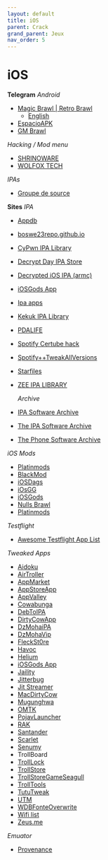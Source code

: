 ```yaml
---
layout: default
title: iOS
parent: Crack
grand_parent: Jeux
nav_order: 5
---
```


# iOS
**Telegram**
*Android*
- [Magic Brawl | Retro Brawl](https://t.me/magics_servers)
  - [English](https://t.me/magics_en)
- [EspacioAPK](https://t.me/espacioapk)
- [GM Brawl](https://t.me/gmbrawl) 

*Hacking / Mod menu*
- [SHRINOWARE](https://t.me/shrinoware)
- [WOLFOX TECH](https://t.me/wolfox_tech)

*IPAs*
- [Groupe de source](https://t.me/addlist/YxchObLCAzA2NGNk)

**Sites**
*IPA*
- [Appdb](https://appdb.to/)
- [boswe23repo.github.io](https://github.com/boswe23/Hacker.GitHub.io)
- [CyPwn IPA Library](https://ipa.cypwn.xyz/#repo_tab)
- [Decrypt Day IPA Store](https://decrypt.day/)
- [Decrypted iOS IPA (armc)](https://armconverter.com/decryptedappstore/us)
- [iOSGods App](https://app.iosgods.com/store/)
- [Ipa apps](https://ipa-apps.me/)
- [Kekuk IPA Library](https://ipa.kekuk.com/)
- [PDALIFE](https://pdalife.com/)
- [Spotify Certube hack](https://www.mediafire.com/folder/ppvj5du2wwq7b/ipa+files)
- [Spotify++TweakAllVersions](https://www.mediafire.com/folder/4etqein8g7ov3/Spotify++TweakAllVersions)
- [Starfiles](https://starfiles.co/)
- [ZEE IPA LIBRARY](https://ipa.zeejb.com/)

  *Archive*
- [IPA Software Archive](https://archive.org/details/ipaarchive)
- [The IPA Software Archive](https://archive.org/details/ipaarchive)
- [The Phone Software Archive](https://archive.org/details/phonesoftware) 

*iOS Mods*
- [Platinmods](https://platinmods.com/)
- [BlackMod](https://blackmod.net/)
- [iOSDags](https://iosdag.com/)
- [iOsGG](https://iosgg.com/)
- [iOSGods](https://iosgods.com/)
- [Nulls Brawl](https://lwarb.de/nulls-brawl/)
- [Platinmods](https://platinmods.com/)

*Testflight*
- [Awesome Testflight App List](https://github.com/pluwen/awesome-testflight-link)

*Tweaked Apps*
- [Aidoku](https://github.com/Aidoku/Aidoku)
- [AirTroller](https://github.com/sourcelocation/AirTroller)
- [AppMarket](https://operationidroid.com/appmarket)
- [AppStoreApp](https://github.com/CokePokes/AppStorePlus-TrollStore)
- [AppValley](https://appvalley.signulous.com/)
- [Cowabunga](https://github.com/leminlimez/Cowabunga)
- [DebToIPA](https://github.com/sourcelocation/DebToIPA)
- [DirtyCowApp](https://github.com/mineek/dirtycowapp)
- [DzMohaiPA](https://dzmohaipa.com/)
- [DzMohaVip](https://dzmohavip.com/)
- [FleckSt0re](https://flekstore.com/pro_app/?d=undefined)
- [Havoc](https://havoc.app/)
- [Helium](https://github.com/leminlimez/Helium)
- [iOSGods App](https://app.iosgods.com/store/)
- [Jaility](https://github.com/haxi0/Jaility)
- [Jitterbug](https://github.com/osy/Jitterbug)
- [Jit Streamer](https://github.com/jkcoxson/JitStreamer/releases/)
- [MacDirtyCow](https://senumy.com/apps/macdirtycow-no-jailbreak/)
- [Mugunghwa](https://github.com/s8ngyu/Mugunghwa)
- [OMTK](https://ipaomtk.com/)
- [PojavLauncher](https://github.com/PojavLauncherTeam/PojavLauncher_iOS)
- [RAK](https://www.sachcharak.com/)
- [Santander](https://github.com/NSAntoine/Santander)
- [Scarlet](https://usescarlet.com/)
- [Senumy](https://senumy.com/)
- TrollBoard
- [TrollLock](https://github.com/haxi0/TrollLock-Reborn)
- [TrollStore](https://github.com/opa334/TrollStore/)
- [TrollStoreGameSeagull](https://github.com/donato-fiore/TrollStoreGameSeagull)
- [TrollTools](https://github.com/sourcelocation/TrollTools)
- [TutuTweak](https://ios.tututweak.app/)
- [UTM](https://github.com/utmapp/UTM)
- [WDBFonteOverwrite](https://github.com/ginsudev/WDBFontOverwrite)
- [Wifi list](https://github.com/Itaybre/WiFi-List)
- [Zeus.me](https://zeus.me/)

*Emuator*
- [Provenance](https://github.com/Provenance-Emu/Provenance)